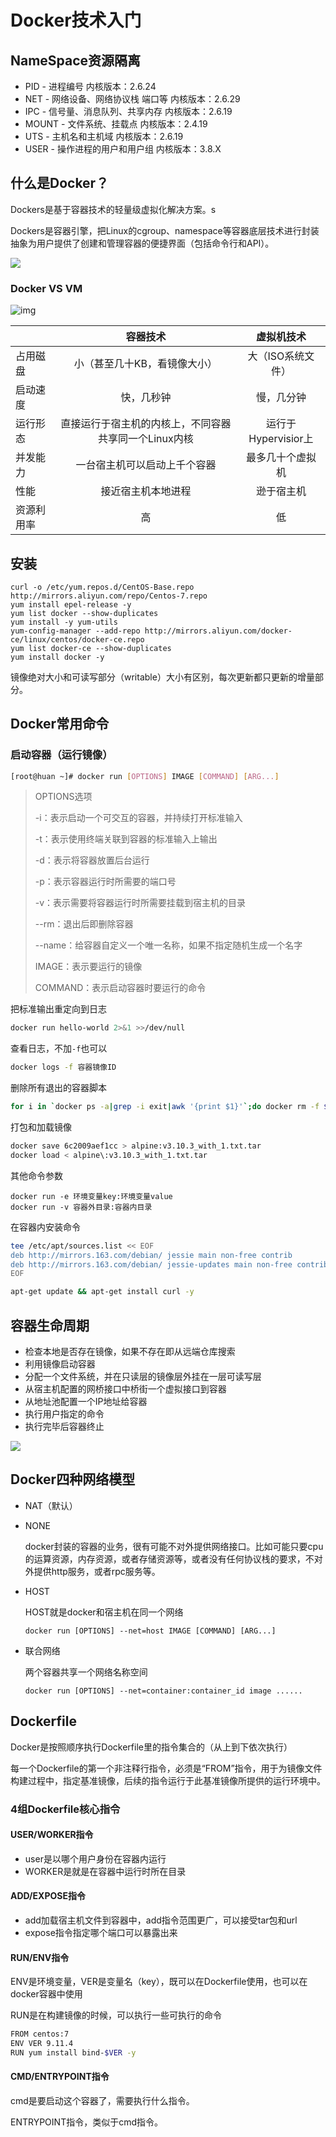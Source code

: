# Docker技术入门

## NameSpace资源隔离

* PID - 进程编号								           内核版本：2.6.24
* NET - 网络设备、网络协议栈 端口等       内核版本：2.6.29
* IPC - 信号量、消息队列、共享内存         内核版本：2.6.19
* MOUNT - 文件系统、挂载点				    内核版本：2.4.19
* UTS - 主机名和主机域				               内核版本：2.6.19
* USER - 操作进程的用户和用户组              内核版本：3.8.X



## 什么是Docker？

Dockers是基于容器技术的轻量级虚拟化解决方案。s

Dockers是容器引擎，把Linux的cgroup、namespace等容器底层技术进行封装抽象为用户提供了创建和管理容器的便捷界面（包括命令行和API）。

![](https://borinboy.oss-cn-shanghai.aliyuncs.com/huan/20211005115214.png)

### Docker VS VM

![img](https://i2.wp.com/www.docker.com/blog/wp-content/uploads/Blog.-Are-containers-..VM-Image-1.png?resize=700%2C298&ssl=1)

|            |                       容器技术                        |     虚拟机技术      |
| ---------- | :---------------------------------------------------: | :-----------------: |
| 占用磁盘   |             小（甚至几十KB，看镜像大小）              |  大（ISO系统文件）  |
| 启动速度   |                      快，几秒钟                       |     慢，几分钟      |
| 运行形态   | 直接运行于宿主机的内核上，不同容器共享同一个Linux内核 | 运行于Hypervisior上 |
| 并发能力   |             一台宿主机可以启动上千个容器              |  最多几十个虚拟机   |
| 性能       |                  接近宿主机本地进程                   |     逊于宿主机      |
| 资源利用率 |                          高                           |         低          |



## 安装

```
curl -o /etc/yum.repos.d/CentOS-Base.repo http://mirrors.aliyun.com/repo/Centos-7.repo
yum install epel-release -y
yum list docker --show-duplicates
yum install -y yum-utils
yum-config-manager --add-repo http://mirrors.aliyun.com/docker-ce/linux/centos/docker-ce.repo
yum list docker-ce --show-duplicates
yum install docker -y
```

镜像绝对大小和可读写部分（writable）大小有区别，每次更新都只更新的增量部分。

## Docker常用命令

### 启动容器（运行镜像）

```bash
[root@huan ~]# docker run [OPTIONS] IMAGE [COMMAND] [ARG...]
```

> OPTIONS选项
>
> -i：表示启动一个可交互的容器，并持续打开标准输入
>
> -t：表示使用终端关联到容器的标准输入上输出
>
> -d：表示将容器放置后台运行
>
> -p：表示容器运行时所需要的端口号
>
> -v：表示需要将容器运行时所需要挂载到宿主机的目录
>
> --rm：退出后即删除容器
>
> --name：给容器自定义一个唯一名称，如果不指定随机生成一个名字
>
> IMAGE：表示要运行的镜像
>
> COMMAND：表示启动容器时要运行的命令

把标准输出重定向到日志

```bash
docker run hello-world 2>&1 >>/dev/null
```

查看日志，不加`-f`也可以

```bash
docker logs -f 容器镜像ID
```

删除所有退出的容器脚本

```bash
for i in `docker ps -a|grep -i exit|awk '{print $1}'`;do docker rm -f $i;done
```

打包和加载镜像

```bash
docker save 6c2009aef1cc > alpine:v3.10.3_with_1.txt.tar
docker load < alpine\:v3.10.3_with_1.txt.tar
```

其他命令参数

```
docker run -e 环境变量key:环境变量value
docker run -v 容器外目录:容器内目录
```

在容器内安装命令

```bash
tee /etc/apt/sources.list << EOF
deb http://mirrors.163.com/debian/ jessie main non-free contrib
deb http://mirrors.163.com/debian/ jessie-updates main non-free contrib
EOF

apt-get update && apt-get install curl -y
```



## 容器生命周期

* 检查本地是否存在镜像，如果不存在即从远端仓库搜索
* 利用镜像启动容器
* 分配一个文件系统，并在只读层的镜像层外挂在一层可读写层
* 从宿主机配置的网桥接口中桥街一个虚拟接口到容器
* 从地址池配置一个IP地址给容器
* 执行用户指定的命令
* 执行完毕后容器终止

![](https://borinboy.oss-cn-shanghai.aliyuncs.com/huan/20211005114618.png)

## Docker四种网络模型

* NAT（默认）

* NONE

    docker封装的容器的业务，很有可能不对外提供网络接口。比如可能只要cpu的运算资源，内存资源，或者存储资源等，或者没有任何协议栈的要求，不对外提供http服务，或者rpc服务等。

* HOST

    HOST就是docker和宿主机在同一个网络

    ```
    docker run [OPTIONS] --net=host IMAGE [COMMAND] [ARG...]
    ```

* 联合网络

    两个容器共享一个网络名称空间

    ```
    docker run [OPTIONS] --net=container:container_id image ......
    ```

    

## Dockerfile

Docker是按照顺序执行Dockerfile里的指令集合的（从上到下依次执行）

每一个Dockerfile的第一个非注释行指令，必须是“FROM”指令，用于为镜像文件构建过程中，指定基准镜像，后续的指令运行于此基准镜像所提供的运行环境中。

### 4组Dockerfile核心指令

#### USER/WORKER指令

* user是以哪个用户身份在容器内运行
* WORKER是就是在容器中运行时所在目录

#### ADD/EXPOSE指令

- add加载宿主机文件到容器中，add指令范围更广，可以接受tar包和url
- expose指令指定哪个端口可以暴露出来

#### RUN/ENV指令

ENV是环境变量，VER是变量名（key），既可以在Dockerfile使用，也可以在docker容器中使用

RUN是在构建镜像的时候，可以执行一些可执行的命令

```bash
FROM centos:7
ENV VER 9.11.4
RUN yum install bind-$VER -y
```

#### CMD/ENTRYPOINT指令

cmd是要启动这个容器了，需要执行什么指令。

ENTRYPOINT指令，类似于cmd指令。

